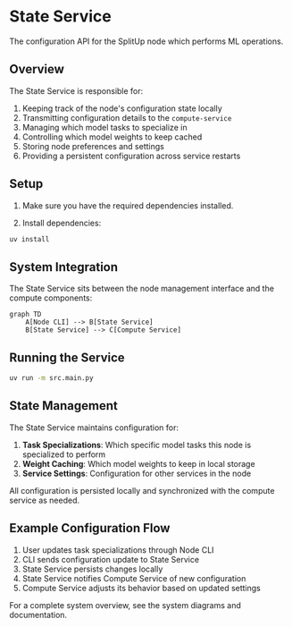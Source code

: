 # State Service

The configuration API for the SplitUp node which performs ML operations.

## Overview

The State Service is responsible for:

1. Keeping track of the node's configuration state locally
2. Transmitting configuration details to the `compute-service`
3. Managing which model tasks to specialize in
4. Controlling which model weights to keep cached
5. Storing node preferences and settings
6. Providing a persistent configuration across service restarts

## Setup

1. Make sure you have the required dependencies installed.

2. Install dependencies:

```bash
uv install
```

## System Integration

The State Service sits between the node management interface and the compute components:

```mermaid
graph TD
    A[Node CLI] --> B[State Service]
    B[State Service] --> C[Compute Service]
```

## Running the Service

```bash
uv run -m src.main.py
```

## State Management

The State Service maintains configuration for:

1. **Task Specializations**: Which specific model tasks this node is specialized to perform
2. **Weight Caching**: Which model weights to keep in local storage
3. **Service Settings**: Configuration for other services in the node

All configuration is persisted locally and synchronized with the compute service as needed.

## Example Configuration Flow

1. User updates task specializations through Node CLI
2. CLI sends configuration update to State Service
3. State Service persists changes locally
4. State Service notifies Compute Service of new configuration
5. Compute Service adjusts its behavior based on updated settings

For a complete system overview, see the system diagrams and documentation.
